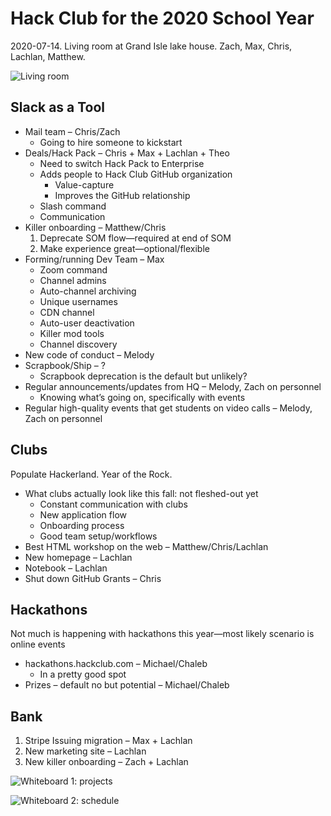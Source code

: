 # Hack Club for the 2020 School Year

2020-07-14. Living room at Grand Isle lake house. Zach, Max, Chris, Lachlan, Matthew.

![Living room](https://hack.af/cdn-37)

## Slack as a Tool

- Mail team – Chris/Zach
    - Going to hire someone to kickstart
- Deals/Hack Pack – Chris + Max + Lachlan + Theo
    - Need to switch Hack Pack to Enterprise
    - Adds people to Hack Club GitHub organization
        - Value-capture
        - Improves the GitHub relationship
    - Slash command
    - Communication
- Killer onboarding – Matthew/Chris
    1. Deprecate SOM flow—required at end of SOM
    2. Make experience great—optional/flexible
- Forming/running Dev Team – Max
    - Zoom command
    - Channel admins
    - Auto-channel archiving
    - Unique usernames
    - CDN channel
    - Auto-user deactivation
    - Killer mod tools
    - Channel discovery
- New code of conduct – Melody
- Scrapbook/Ship – ?
    - Scrapbook deprecation is the default but unlikely?
- Regular announcements/updates from HQ – Melody, Zach on personnel
    - Knowing what’s going on, specifically with events
- Regular high-quality events that get students on video calls – Melody, Zach on personnel

## Clubs

Populate Hackerland. Year of the Rock.

- What clubs actually look like this fall: not fleshed-out yet
    - Constant communication with clubs
    - New application flow
    - Onboarding process
    - Good team setup/workflows
- Best HTML workshop on the web – Matthew/Chris/Lachlan
- New homepage – Lachlan
- Notebook – Lachlan
- Shut down GitHub Grants – Chris

## Hackathons

Not much is happening with hackathons this year—most likely scenario is online events

- hackathons.hackclub.com – Michael/Chaleb
    - In a pretty good spot
- Prizes – default no but potential – Michael/Chaleb

## Bank

1. Stripe Issuing migration – Max + Lachlan
2. New marketing site – Lachlan
3. New killer onboarding – Zach + Lachlan

![Whiteboard 1: projects](https://hack.af/cdn-38)

![Whiteboard 2: schedule](https://hack.af/cdn-39)
